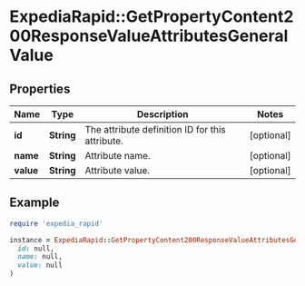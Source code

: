 # ExpediaRapid::GetPropertyContent200ResponseValueAttributesGeneralValue

## Properties

| Name | Type | Description | Notes |
| ---- | ---- | ----------- | ----- |
| **id** | **String** | The attribute definition ID for this attribute. | [optional] |
| **name** | **String** | Attribute name. | [optional] |
| **value** | **String** | Attribute value. | [optional] |

## Example

```ruby
require 'expedia_rapid'

instance = ExpediaRapid::GetPropertyContent200ResponseValueAttributesGeneralValue.new(
  id: null,
  name: null,
  value: null
)
```

